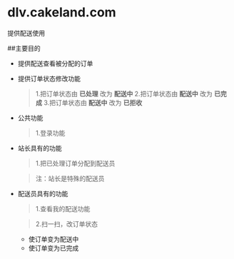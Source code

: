 # dlv.cakeland.com
提供配送使用

##主要目的

* 提供配送查看被分配的订单

* 提供订单状态修改功能

    > 1.把订单状态由 **已处理** 改为 **配送中**
    > 2.把订单状态由 **配送中** 改为 **已完成**
    > 3.把订单状态由 **配送中** 改为 **已拒收**

* 公共功能

    > 1.登录功能

* 站长具有的功能

    > 1.把已处理订单分配到配送员

    > 注：站长是特殊的配送员

* 配送员具有的功能

    > 1.查看我的配送功能

    > 2.扫一扫，改订单状态
 
    *   使订单变为配送中
    *   使订单变为已完成
